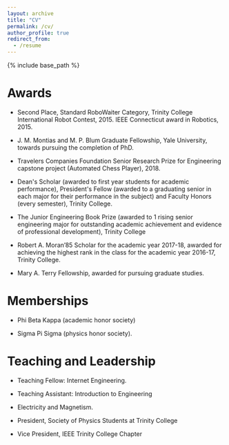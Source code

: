 ```yaml
---
layout: archive
title: "CV"
permalink: /cv/
author_profile: true
redirect_from:
  - /resume
---
```


{% include base_path %}

Awards
======

* Second Place, Standard RoboWaiter Category, Trinity College International Robot Contest, 2015. IEEE Connecticut award in Robotics, 2015.

* J. M. Montias and M. P. Blum Graduate Fellowship, Yale University, towards pursuing the completion of PhD.

* Travelers Companies Foundation Senior Research Prize for Engineering capstone project (Automated Chess Player), 2018.

* Dean's Scholar (awarded to first year students for academic performance),  President's Fellow (awarded to a graduating senior in each major for their performance in the subject) and Faculty Honors (every semester), Trinity College.

* The Junior Engineering Book Prize (awarded to 1 rising senior engineering major for outstanding academic achievement and evidence of professional development), Trinity College

* Robert A. Moran’85 Scholar for the academic year 2017-18,  awarded for achieving the highest rank in the class for the academic year 2016-17, Trinity College.

* Mary A. Terry Fellowship, awarded for pursuing graduate studies.


Memberships
======

* Phi Beta Kappa (academic honor society)

* Sigma Pi Sigma (physics honor society).


Teaching and Leadership
======

* Teaching Fellow: Internet Engineering. 

* Teaching Assistant: Introduction to Engineering

* Electricity and Magnetism.

* President, Society of Physics Students at Trinity College

* Vice President, IEEE Trinity College Chapter

